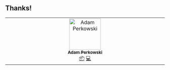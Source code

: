 ## Thanks!

<!-- ALL-CONTRIBUTORS-LIST:START - Do not remove or modify this section -->
<!-- prettier-ignore-start -->
<!-- markdownlint-disable -->
<table>
  <tbody>
    <tr>
      <td align="center" valign="top" width="14.28%"><a href="https://adamperkowski.dev"><img src="https://avatars.githubusercontent.com/u/75480869?v=4?s=100" width="100px;" alt="Adam Perkowski"/><br /><sub><b>Adam Perkowski</b></sub></a><br /><a href="#platform-adamperkowski" title="Packaging/porting to new platform">📦</a> <a href="#code-adamperkowski" title="Code">💻</a></td>
    </tr>
  </tbody>
</table>

<!-- markdownlint-restore -->
<!-- prettier-ignore-end -->

<!-- ALL-CONTRIBUTORS-LIST:END -->
